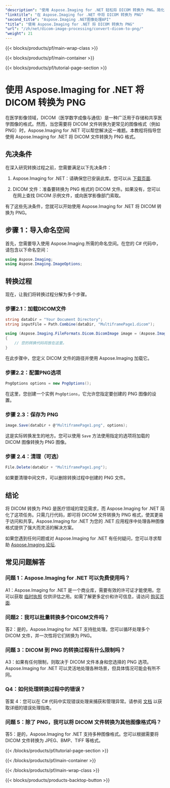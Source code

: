 ```yaml
---
"description": "使用 Aspose.Imaging for .NET 轻松将 DICOM 转换为 PNG。简化医学图像共享。"
"linktitle": "在 Aspose.Imaging for .NET 中将 DICOM 转换为 PNG"
"second_title": "Aspose.Imaging .NET图像处理API"
"title": "使用 Aspose.Imaging for .NET 将 DICOM 转换为 PNG"
"url": "/zh/net/dicom-image-processing/convert-dicom-to-png/"
"weight": 21
---
```


{{< blocks/products/pf/main-wrap-class >}}

{{< blocks/products/pf/main-container >}}

{{< blocks/products/pf/tutorial-page-section >}}

# 使用 Aspose.Imaging for .NET 将 DICOM 转换为 PNG

在医学影像领域，DICOM（医学数字成像与通信）是一种广泛用于存储和共享医学图像的格式。然而，当您需要将 DICOM 文件转换为更常见的图像格式（例如 PNG）时，Aspose.Imaging for .NET 可以帮您解决这一难题。本教程将指导您使用 Aspose.Imaging for .NET 将 DICOM 文件转换为 PNG 格式。

## 先决条件

在深入研究转换过程之前，您需要满足以下先决条件：

1. Aspose.Imaging for .NET：请确保您已安装此库。您可以从 [下载页面](https://releases。aspose.com/imaging/net/).

2. DICOM 文件：准备要转换为 PNG 格式的 DICOM 文件。如果没有，您可以在网上查找 DICOM 示例文件，或向医学影像部门索取。

有了这些先决条件，您就可以开始使用 Aspose.Imaging for .NET 将 DICOM 转换为 PNG。

## 步骤 1：导入命名空间

首先，您需要导入使用 Aspose.Imaging 所需的命名空间。在您的 C# 代码中，请包含以下命名空间：

```csharp
using Aspose.Imaging;
using Aspose.Imaging.ImageOptions;
```

## 转换过程

现在，让我们将转换过程分解为多个步骤。

### 步骤2.1：加载DICOM文件

```csharp
string dataDir = "Your Document Directory";
string inputFile = Path.Combine(dataDir, "MultiframePage1.dicom");

using (Aspose.Imaging.FileFormats.Dicom.DicomImage image = (Aspose.Imaging.FileFormats.Dicom.DicomImage)Image.Load(inputFile))
{
    // 您的转换代码将放在这里。
}
```

在此步骤中，您定义 DICOM 文件的路径并使用 Aspose.Imaging 加载它。

### 步骤2.2：配置PNG选项

```csharp
PngOptions options = new PngOptions();
```

在这里，您创建一个实例 `PngOptions`，它允许您指定要创建的 PNG 图像的设置。

### 步骤 2.3：保存为 PNG

```csharp
image.Save(dataDir + @"MultiframePage1.png", options);
```

这是实际转换发生的地方。您可以使用 `Save` 方法使用指定的选项将加载的 DICOM 图像转换为 PNG 图像。

### 步骤 2.4：清理（可选）

```csharp
File.Delete(dataDir + "MultiframePage1.png");
```

如果要清理中间文件，可以删除转换过程中创建的 PNG 文件。

## 结论

将 DICOM 转换为 PNG 是医疗领域的常见需求，而 Aspose.Imaging for .NET 简化了这项任务。只需几行代码，即可将 DICOM 文件转换为 PNG 格式，使其更易于访问和共享。Aspose.Imaging for .NET 为您的 .NET 应用程序中处理各种图像格式提供了强大而灵活的解决方案。

如果您遇到任何问题或对 Aspose.Imaging for .NET 有任何疑问，您可以寻求帮助 [Aspose.Imaging 论坛](https://forum。aspose.com/).

## 常见问题解答

### 问题 1：Aspose.Imaging for .NET 可以免费使用吗？

A1：Aspose.Imaging for .NET 是一个商业库，需要有效的许可证才能使用。您可以获取 [临时执照](https://purchase.aspose.com/temporary-license/) 仅供评估之用。如需了解更多定价和许可信息，请访问 [购买页面](https://purchase。aspose.com/buy).

### 问题2：我可以批量转换多个DICOM文件吗？

答2：是的，Aspose.Imaging for .NET 支持批处理。您可以循环处理多个 DICOM 文件，并一次性将它们转换为 PNG。

### 问题 3：DICOM 到 PNG 的转换过程有什么限制吗？

A3：如果有任何限制，则取决于 DICOM 文件本身和您选择的 PNG 选项。Aspose.Imaging for .NET 可以灵活地处理各种场景，但具体情况可能会有所不同。

### Q4：如何处理转换过程中的错误？

答案 4：您可以在 C# 代码中实现错误处理来捕获和管理异常。请参阅 [文档](https://reference.aspose.com/imaging/net/) 以获取详细的错误处理指南。

### 问题 5：除了 PNG，我可以将 DICOM 文件转换为其他图像格式吗？

答5：是的，Aspose.Imaging for .NET 支持多种图像格式。您可以根据需要将 DICOM 文件转换为 JPEG、BMP、TIFF 等格式。

{{< /blocks/products/pf/tutorial-page-section >}}

{{< /blocks/products/pf/main-container >}}

{{< /blocks/products/pf/main-wrap-class >}}

{{< blocks/products/products-backtop-button >}}